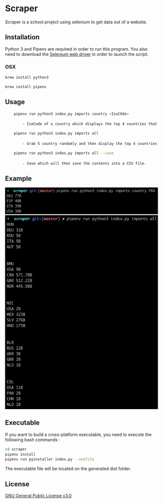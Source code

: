 # Scraper

Scraper is a school project using selenium to get data out of a website.

## Installation

Python 3 and Pipenv are required in order to run this program.
You also need to download the [Selenium web driver](https://www.seleniumhq.org/download/) in order to launch the script.

### OSX

```bash
brew install python3
```
```bash
brew install pipenv
```

## Usage
```bash
    pipenv run python3 index.py imports country <IsoCOde>
        
        - IsoCode of a country which displays the top 4 countries that received imports of this country.
```
```bash
    pipenv run python3 index.py imports all
        
        - Grab 5 country randomly and then display the top 4 countries that received imports for all this 5 countries.
```
```bash
    pipenv run python3 index.py imports all --save

        - Save which will then save the contents into a CSV file.
```

## Example

<p align="center">
    <img src="assets/country-usage-example.png" size="350">
    <img src="assets/all-usage-example.png" size="550">
</p>

## Executable

If you want to build a cross-platform executable, you need to execute the following bash commands :

```bash
cd scraper
pipenv install
pipenv run pyinstaller index.py --onefile
```

The executable file will be located on the generated dist folder.

## License

[GNU General Public License v3.0](https://www.gnu.org/licenses/gpl-3.0.en.html)